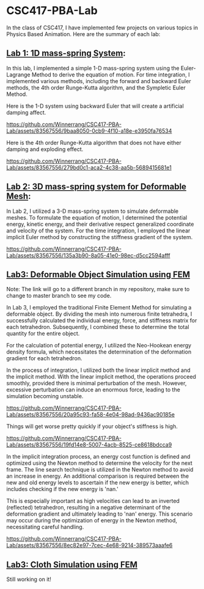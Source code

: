 # CSC417-PBA-Lab

In the class of CSC417, I have implemented few projects on various topics in Physics Based Animation. Here are the summary of each lab:

## [Lab 1: 1D mass-spring System](https://github.com/Winnerrang/1D-Mass-Spring):
In this lab, I implemented a simple 1-D mass-spring system using the Euler-Lagrange Method to derive the equation of motion. For time integration, I implemented various methods, including the forward and backward Euler methods, the 4th order Runge-Kutta algorithm, and the Sympletic Euler Method.

Here is the 1-D system using backward Euler that will create a artificial damping affect.


https://github.com/Winnerrang/CSC417-PBA-Lab/assets/83567556/9baa8050-0cb9-4f10-a18e-e3950fa76534



Here is the 4th order Runge-Kutta algorithm that does not have either damping and exploding effect.


https://github.com/Winnerrang/CSC417-PBA-Lab/assets/83567556/279bd0c1-aca2-4c38-aa5b-5689415681e1



## [Lab 2: 3D mass-spring system for Deformable Mesh](https://github.com/Winnerrang/CSC417-3D-mass-spring/tree/cf402c040133689f67da7b601c8c097dee15f07c):
In Lab 2, I utilized a 3-D mass-spring system to simulate deformable meshes. To formulate the equation of motion, I determined the potential energy, kinetic energy, and their derivative respect generalized coordinate and velocity of the system. For the time integration, I employed the linear implicit Euler method by constructing the stiffness gradient of the system.



https://github.com/Winnerrang/CSC417-PBA-Lab/assets/83567556/135a3b90-8a05-41e0-98ec-d5cc2594afff


## [Lab3: Deformable Object Simulation using FEM](https://github.com/Winnerrang/CSC417-FEM-Deformable-Object/tree/25a62624c6bb68df1c11d2d3d1ad13fd7c173b88)
Note: The link will go to a different branch in my repository, make sure to change to master branch to see my code.

In Lab 3, I employed the traditional Finite Element Method for simulating a deformable object. By dividing the mesh into numerous finite tetrahedra, I successfully calculated the individual energy, force, and stiffness matrix for each tetrahedron. Subsequently, I combined these to determine the total quantity for the entire object. 

For the calculation of potential energy, I utilized the Neo-Hookean energy density formula, which necessitates the determination of the deformation gradient for each tetrahedron.

In the process of integration, I utilized both the linear implicit method and the implicit method. With the linear implicit method, the operations proceed smoothly, provided there is minimal perturbation of the mesh. However, excessive perturbation can induce an enormous force, leading to the simulation becoming unstable.


https://github.com/Winnerrang/CSC417-PBA-Lab/assets/83567556/20a95c93-fa58-4e04-98ad-9436ac90185e



Things will get worse pretty quickly if your object's stiffness is high.



https://github.com/Winnerrang/CSC417-PBA-Lab/assets/83567556/19fd14e8-5007-4acb-8525-ce8618bdcca9


In the implicit integration process, an energy cost function is defined and optimized using the Newton method to determine the velocity for the next frame. The line search technique is utilized in the Newton method to avoid an increase in energy. An additional comparison is required between the new and old energy levels to ascertain if the new energy is better, which includes checking if the new energy is 'nan.'

This is especially important as high velocities can lead to an inverted (reflected) tetrahedron, resulting in a negative determinant of the deformation gradient and ultimately leading to 'nan' energy. This scenario may occur during the optimization of energy in the Newton method, necessitating careful handling.



https://github.com/Winnerrang/CSC417-PBA-Lab/assets/83567556/8ec82e97-7cec-4e68-9214-389573aaafe6


## [Lab3: Cloth Simulation using FEM]([https://github.com/Winnerrang/CSC417-FEM-Deformable-Object/tree/25a62624c6bb68df1c11d2d3d1ad13fd7c173b88](https://github.com/Winnerrang/CSC417-FEM-Cloth-Simulation)https://github.com/Winnerrang/CSC417-FEM-Cloth-Simulation)
Still working on it!
